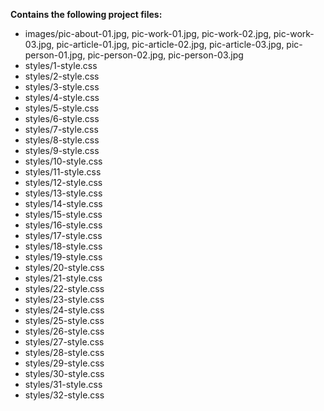 __Contains the following project files:__  
* images/pic-about-01.jpg, pic-work-01.jpg, pic-work-02.jpg, pic-work-03.jpg, pic-article-01.jpg, pic-article-02.jpg, pic-article-03.jpg, pic-person-01.jpg, pic-person-02.jpg, pic-person-03.jpg  
* styles/1-style.css  
* styles/2-style.css  
* styles/3-style.css  
* styles/4-style.css  
* styles/5-style.css  
* styles/6-style.css  
* styles/7-style.css  
* styles/8-style.css  
* styles/9-style.css  
* styles/10-style.css  
* styles/11-style.css  
* styles/12-style.css  
* styles/13-style.css  
* styles/14-style.css  
* styles/15-style.css  
* styles/16-style.css  
* styles/17-style.css  
* styles/18-style.css  
* styles/19-style.css  
* styles/20-style.css  
* styles/21-style.css  
* styles/22-style.css  
* styles/23-style.css  
* styles/24-style.css  
* styles/25-style.css  
* styles/26-style.css  
* styles/27-style.css  
* styles/28-style.css  
* styles/29-style.css  
* styles/30-style.css  
* styles/31-style.css  
* styles/32-style.css